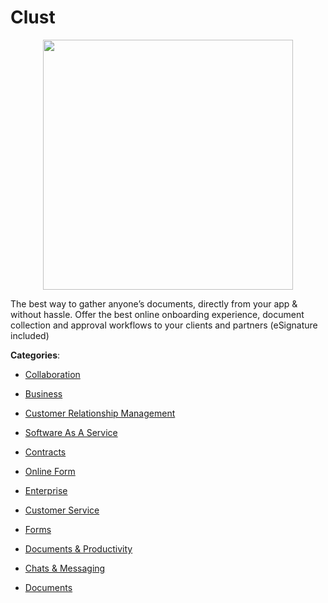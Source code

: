# Clust
<p align="center">
    <img width="400" src="https://raw.githubusercontent.com/apis-list/apis-list/apis/clust/logo_256x256.png" />
</p>

The best way to gather anyone’s documents, directly from your app & without hassle. Offer the best online onboarding experience, document collection and approval workflows to your clients and partners (eSignature included)



**Categories**:

- [Collaboration](https://github.com/apis-list/apis-list#collaboration)

- [Business](https://github.com/apis-list/apis-list#business)

- [Customer Relationship Management](https://github.com/apis-list/apis-list#customer-relationship-management)

- [Software As A Service](https://github.com/apis-list/apis-list#software-as-a-service)

- [Contracts](https://github.com/apis-list/apis-list#contracts)

- [Online Form](https://github.com/apis-list/apis-list#online-form)

- [Enterprise](https://github.com/apis-list/apis-list#enterprise)

- [Customer Service](https://github.com/apis-list/apis-list#customer-service)

- [Forms](https://github.com/apis-list/apis-list#forms)

- [Documents & Productivity](https://github.com/apis-list/apis-list#documents-and-productivity)

- [Chats & Messaging](https://github.com/apis-list/apis-list#chats-and-messaging)

- [Documents](https://github.com/apis-list/apis-list#documents)



